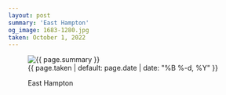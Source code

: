 ```yaml
---
layout: post
summary: 'East Hampton'
og_image: 1683-1280.jpg
taken: October 1, 2022
---
```


<figure class="post">
<img alt="{{ page.summary }}" sizes="(min-width: 700px) 50vw, calc(100vw - 2rem)" src="{{ site.assets_url }}/1683-640.jpg" srcset="{{ site.assets_url }}/1683-320.jpg 320w, {{ site.assets_url }}/1683-640.jpg 640w, {{ site.assets_url }}/1683-960.jpg 960w, {{ site.assets_url }}/1683-1280.jpg 1280w"/>
<figcaption>
<time>{{ page.taken | default: page.date | date: "%B %-d, %Y" }}</time>
<p>East Hampton</p>
</figcaption>
</figure>
